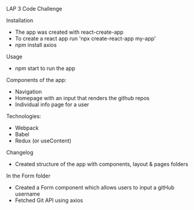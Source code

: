 LAP 3 Code Challenge


Installation

- The app was created with react-create-app
- To create a react app run 'npx create-react-app my-app'
- npm install axios

Usage

- npm start to run the app

Components of the app:

- Navigation
- Homepage with an input that renders the github repos
- Individual info page for a user

Technologies: 
- Webpack
- Babel
- Redux (or useContent)

Changelog 
- Created structure of the app with components, layout & pages folders

In the Form folder
- Created a Form component which allows users to input a gitHub username 
- Fetched Git API using axios



